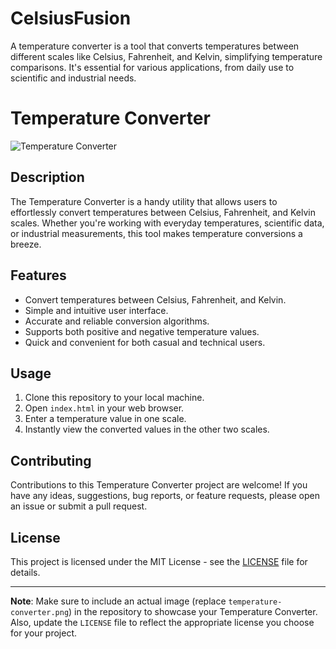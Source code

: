 # CelsiusFusion
A temperature converter is a tool that converts temperatures between different scales like Celsius, Fahrenheit, and Kelvin, simplifying temperature comparisons. It's essential for various applications, from daily use to scientific and industrial needs.
# Temperature Converter

![Temperature Converter](temperature-converter.png)

## Description

The Temperature Converter is a handy utility that allows users to effortlessly convert temperatures between Celsius, Fahrenheit, and Kelvin scales. Whether you're working with everyday temperatures, scientific data, or industrial measurements, this tool makes temperature conversions a breeze.

## Features

- Convert temperatures between Celsius, Fahrenheit, and Kelvin.
- Simple and intuitive user interface.
- Accurate and reliable conversion algorithms.
- Supports both positive and negative temperature values.
- Quick and convenient for both casual and technical users.

## Usage

1. Clone this repository to your local machine.
2. Open `index.html` in your web browser.
3. Enter a temperature value in one scale.
4. Instantly view the converted values in the other two scales.

## Contributing

Contributions to this Temperature Converter project are welcome! If you have any ideas, suggestions, bug reports, or feature requests, please open an issue or submit a pull request.

## License

This project is licensed under the MIT License - see the [LICENSE](LICENSE) file for details.

---

**Note**: Make sure to include an actual image (replace `temperature-converter.png`) in the repository to showcase your Temperature Converter. Also, update the `LICENSE` file to reflect the appropriate license you choose for your project.
